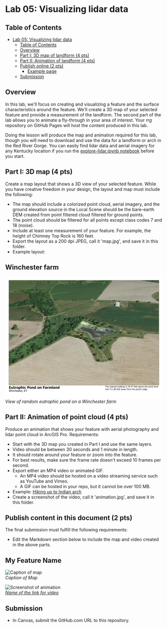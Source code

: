 # Lab 05: Visualizing lidar data

## Table of Contents

<!-- TOC -->

- [Lab 05: Visualizing lidar data](#lab-05-visualizing-lidar-data)
    - [Table of Contents](#table-of-contents)
    - [Overview](#overview)
    - [Part I: 3D map of landform (4 pts)](#part-i-3d-map-of-landform-4-pts)
    - [Part II: Animation of landform (4 pts)](#part-ii-animation-of-landform-4-pts)
    - [Publish online (2 pts)](#publish-online-2-pts)
        - [Example page](#example-page)
    - [Submission](#submission)

<!-- /TOC -->

## Overview

In this lab, we'll focus on creating and visualizing a feature and the surface characteristics around the feature. We'll create a 3D map of your selected feature and provide a measurement of the landform. The second part of the lab allows you to animate a fly-through in your area of interest. Your *rrg* repository on GitHub Pages will host the content produced in this lab.

Doing the lesson will produce the map and animation required for this lab, though you will need to download and use the data for a landform or arch in the Red River Gorge. You can easily find lidar data and aerial imagery for any Kentucky location if you run the [explore-lidar.ipynb notebook](../application/explore-lidar.ipynb) before you start. 

## Part I: 3D map (4 pts)

Create a map layout that shows a 3D view of your selected feature. While you have creative freedom in your design, the layout and map must include the following:

* The map should include a colorized point cloud, aerial imagery, and the ground elevation source in the Local Scene should be the bare-earth DEM created from point filtered cloud filtered for ground points.
* The point cloud should be filtered for all points except class codes 7 and 18 (noise).
* Include at least one measurement of your feature. For example, the height of Chimney Top Rock is 160 feet.
* Export the layout as a 200 dpi JPEG, call it 'map.jpg', and save it in this folder.
* Example layout:

## Winchester farm
![Farm building 24.47 feet above and 711.68 feet away from eutrophic pond](winchester-3D-map-layout.jpg)   
*View of random eutrophic pond on a Winchester farm*


## Part II: Animation of point cloud (4 pts)

Produce an animation that shows your feature with aerial photography and lidar point cloud in ArcGIS Pro. Requirements:

* Start with the 3D map you created in Part I and use the same layers.
* Video should be between 30 seconds and 1 minute in length.
* It should rotate around your feature or zoom into the feature.
* For best results, make sure the frame rate doesn't exceed 10 frames per second.
* Export either an MP4 video or animated GIF. 
  * An MP4 video should be hosted on a video streaming service such as YouTube and Vimeo.
  * A GIF can be hosted in your repo, but it cannot be over 100 MB.
* Example: [Hiking up to Indian arch](https://www.youtube.com/watch?v=nFV8ftGN0aM)
* Create a screenshot of the video, call it 'animation.jpg', and save it in this folder.




## Publish content in this document (2 pts)

The final submission must fulfill the following requirements:

* Edit the Markdown section below to include the map and video created in the above parts.

## My Feature Name

![Caption of map](map.jpg)     
*Caption of Map*

![Screenshot of animation](animation.jpg)     
*[Name of the link for video](https://www.youtube.com/watch?v=nFV8ftGN0aM)*



## Submission

* In Canvas, submit the GitHub.com URL to this repository.



